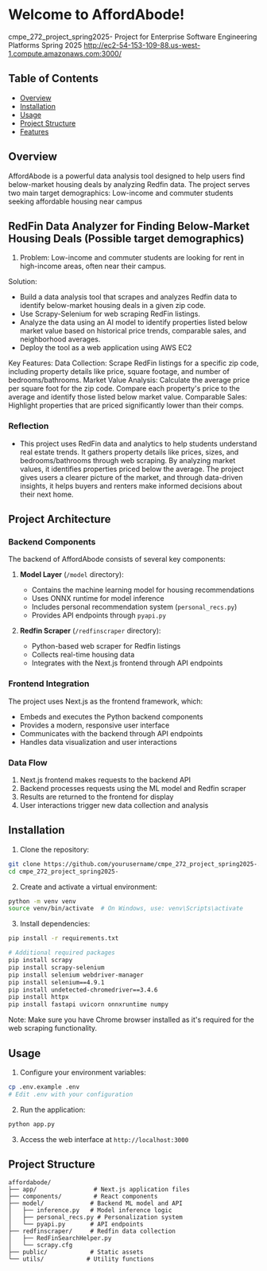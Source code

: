 # Welcome to AffordAbode!
cmpe_272_project_spring2025-
Project for Enterprise Software Engineering Platforms Spring 2025
http://ec2-54-153-109-88.us-west-1.compute.amazonaws.com:3000/

## Table of Contents
- [Overview](#overview)
- [Installation](#installation)
- [Usage](#usage)
- [Project Structure](#project-structure)
- [Features](#features)

## Overview
AffordAbode is a powerful data analysis tool designed to help users find below-market housing deals by analyzing Redfin data. The project serves two main target demographics:
Low-income and commuter students seeking affordable housing near campus

## RedFin Data Analyzer for Finding Below-Market Housing Deals (Possible target demographics)
1. Problem: Low-income and commuter students are looking for rent in high-income areas, often near their campus.

Solution:
- Build a data analysis tool that scrapes and analyzes Redfin data to identify below-market housing deals in a given zip code.
- Use Scrapy-Selenium for web scraping RedFin listings.
- Analyze the data using an AI model to identify properties listed below market value based on historical price trends, comparable sales, and neighborhood averages.
- Deploy the tool as a web application using AWS EC2
  
Key Features:
  Data Collection:
    Scrape RedFin listings for a specific zip code, including property details like price, square footage, and number of bedrooms/bathrooms.
  Market Value Analysis:
    Calculate the average price per square foot for the zip code.
    Compare each property's price to the average and identify those listed below market value.
  Comparable Sales:
    Highlight properties that are priced significantly lower than their comps.

  ### Reflection 
  - This project uses RedFin data and analytics to help students understand real estate trends. It gathers property details like prices, sizes, and bedrooms/bathrooms through web scraping. By analyzing market values, it identifies properties priced below the average. The project gives users a clearer picture of the market, and through data-driven insights, it helps buyers and renters make informed decisions about their next home.

## Project Architecture

### Backend Components
The backend of AffordAbode consists of several key components:

1. **Model Layer** (`/model` directory):
   - Contains the machine learning model for housing recommendations
   - Uses ONNX runtime for model inference
   - Includes personal recommendation system (`personal_recs.py`)
   - Provides API endpoints through `pyapi.py`

2. **Redfin Scraper** (`/redfinscraper` directory):
   - Python-based web scraper for Redfin listings
   - Collects real-time housing data
   - Integrates with the Next.js frontend through API endpoints

### Frontend Integration
The project uses Next.js as the frontend framework, which:
- Embeds and executes the Python backend components
- Provides a modern, responsive user interface
- Communicates with the backend through API endpoints
- Handles data visualization and user interactions

### Data Flow
1. Next.js frontend makes requests to the backend API
2. Backend processes requests using the ML model and Redfin scraper
3. Results are returned to the frontend for display
4. User interactions trigger new data collection and analysis

## Installation
1. Clone the repository:
```bash
git clone https://github.com/yourusername/cmpe_272_project_spring2025-.git
cd cmpe_272_project_spring2025-
```

2. Create and activate a virtual environment:
```bash
python -m venv venv
source venv/bin/activate  # On Windows, use: venv\Scripts\activate
```

3. Install dependencies:
```bash
pip install -r requirements.txt

# Additional required packages
pip install scrapy
pip install scrapy-selenium
pip install selenium webdriver-manager
pip install selenium==4.9.1
pip install undetected-chromedriver==3.4.6
pip install httpx
pip install fastapi uvicorn onnxruntime numpy
```

Note: Make sure you have Chrome browser installed as it's required for the web scraping functionality.

## Usage
1. Configure your environment variables:
```bash
cp .env.example .env
# Edit .env with your configuration
```

2. Run the application:
```bash
python app.py
```

3. Access the web interface at `http://localhost:3000`

## Project Structure
```
affordabode/
├── app/                # Next.js application files
├── components/         # React components
├── model/             # Backend ML model and API
│   ├── inference.py   # Model inference logic
│   ├── personal_recs.py # Personalization system
│   └── pyapi.py       # API endpoints
├── redfinscraper/     # Redfin data collection
│   ├── RedFinSearchHelper.py
│   └── scrapy.cfg
├── public/            # Static assets
└── utils/            # Utility functions
```

